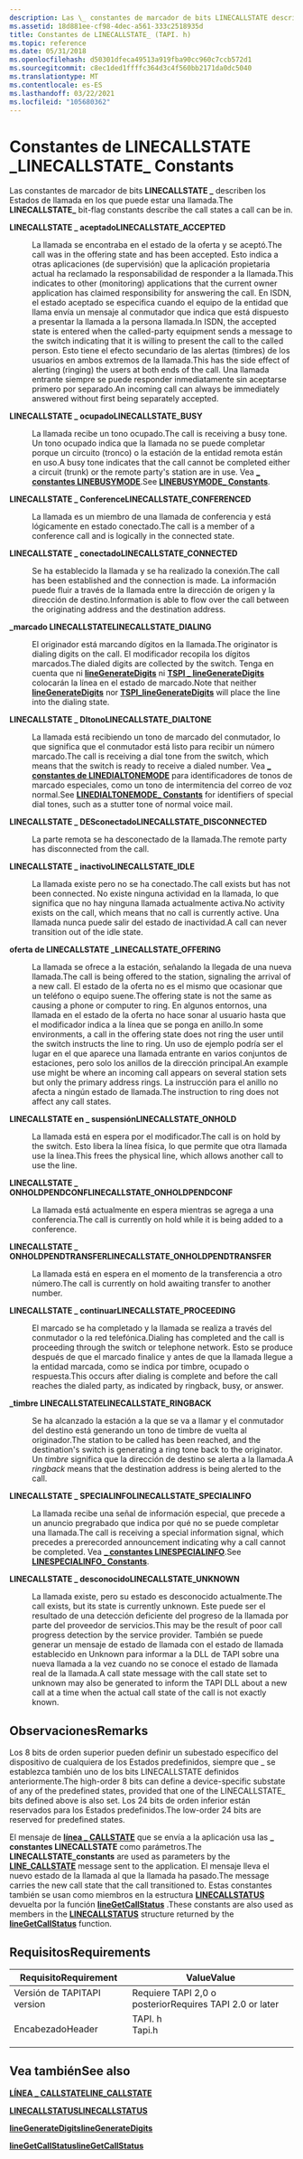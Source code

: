 ```yaml
---
description: Las \_ constantes de marcador de bits LINECALLSTATE describen los Estados de llamada en los que puede estar una llamada.
ms.assetid: 18d881ee-cf98-4dec-a561-333c2518935d
title: Constantes de LINECALLSTATE_ (TAPI. h)
ms.topic: reference
ms.date: 05/31/2018
ms.openlocfilehash: d50301dfeca49513a919fba90cc960c7ccb572d1
ms.sourcegitcommit: c8ec1ded1ffffc364d3c4f560bb2171da0dc5040
ms.translationtype: MT
ms.contentlocale: es-ES
ms.lasthandoff: 03/22/2021
ms.locfileid: "105680362"
---
```

# <a name="linecallstate_-constants"></a><span data-ttu-id="21c2c-103">Constantes de LINECALLSTATE \_</span><span class="sxs-lookup"><span data-stu-id="21c2c-103">LINECALLSTATE\_ Constants</span></span>

<span data-ttu-id="21c2c-104">Las constantes de marcador de bits **LINECALLSTATE \_** describen los Estados de llamada en los que puede estar una llamada.</span><span class="sxs-lookup"><span data-stu-id="21c2c-104">The **LINECALLSTATE\_** bit-flag constants describe the call states a call can be in.</span></span>

<dl> <dt>

<span data-ttu-id="21c2c-105"><span id="LINECALLSTATE_ACCEPTED"></span><span id="linecallstate_accepted"></span>**LINECALLSTATE \_ aceptado**</span><span class="sxs-lookup"><span data-stu-id="21c2c-105"><span id="LINECALLSTATE_ACCEPTED"></span><span id="linecallstate_accepted"></span>**LINECALLSTATE\_ACCEPTED**</span></span>
</dt> <dd> <dl> <dt>



<span data-ttu-id="21c2c-106">La llamada se encontraba en el estado de la oferta y se aceptó.</span><span class="sxs-lookup"><span data-stu-id="21c2c-106">The call was in the offering state and has been accepted.</span></span> <span data-ttu-id="21c2c-107">Esto indica a otras aplicaciones (de supervisión) que la aplicación propietaria actual ha reclamado la responsabilidad de responder a la llamada.</span><span class="sxs-lookup"><span data-stu-id="21c2c-107">This indicates to other (monitoring) applications that the current owner application has claimed responsibility for answering the call.</span></span> <span data-ttu-id="21c2c-108">En ISDN, el estado aceptado se especifica cuando el equipo de la entidad que llama envía un mensaje al conmutador que indica que está dispuesto a presentar la llamada a la persona llamada.</span><span class="sxs-lookup"><span data-stu-id="21c2c-108">In ISDN, the accepted state is entered when the called-party equipment sends a message to the switch indicating that it is willing to present the call to the called person.</span></span> <span data-ttu-id="21c2c-109">Esto tiene el efecto secundario de las alertas (timbres) de los usuarios en ambos extremos de la llamada.</span><span class="sxs-lookup"><span data-stu-id="21c2c-109">This has the side effect of alerting (ringing) the users at both ends of the call.</span></span> <span data-ttu-id="21c2c-110">Una llamada entrante siempre se puede responder inmediatamente sin aceptarse primero por separado.</span><span class="sxs-lookup"><span data-stu-id="21c2c-110">An incoming call can always be immediately answered without first being separately accepted.</span></span>


</dt> </dl> </dd> <dt>

<span data-ttu-id="21c2c-111"><span id="LINECALLSTATE_BUSY"></span><span id="linecallstate_busy"></span>**LINECALLSTATE \_ ocupado**</span><span class="sxs-lookup"><span data-stu-id="21c2c-111"><span id="LINECALLSTATE_BUSY"></span><span id="linecallstate_busy"></span>**LINECALLSTATE\_BUSY**</span></span>
</dt> <dd> <dl> <dt>



<span data-ttu-id="21c2c-112">La llamada recibe un tono ocupado.</span><span class="sxs-lookup"><span data-stu-id="21c2c-112">The call is receiving a busy tone.</span></span> <span data-ttu-id="21c2c-113">Un tono ocupado indica que la llamada no se puede completar porque un circuito (tronco) o la estación de la entidad remota están en uso.</span><span class="sxs-lookup"><span data-stu-id="21c2c-113">A busy tone indicates that the call cannot be completed either a circuit (trunk) or the remote party's station are in use.</span></span> <span data-ttu-id="21c2c-114">Vea [**\_ constantes LINEBUSYMODE**](linebusymode--constants.md).</span><span class="sxs-lookup"><span data-stu-id="21c2c-114">See [**LINEBUSYMODE\_ Constants**](linebusymode--constants.md).</span></span>


</dt> </dl> </dd> <dt>

<span data-ttu-id="21c2c-115"><span id="LINECALLSTATE_CONFERENCED"></span><span id="linecallstate_conferenced"></span>**LINECALLSTATE \_ Conference**</span><span class="sxs-lookup"><span data-stu-id="21c2c-115"><span id="LINECALLSTATE_CONFERENCED"></span><span id="linecallstate_conferenced"></span>**LINECALLSTATE\_CONFERENCED**</span></span>
</dt> <dd> <dl> <dt>



<span data-ttu-id="21c2c-116">La llamada es un miembro de una llamada de conferencia y está lógicamente en estado conectado.</span><span class="sxs-lookup"><span data-stu-id="21c2c-116">The call is a member of a conference call and is logically in the connected state.</span></span>


</dt> </dl> </dd> <dt>

<span data-ttu-id="21c2c-117"><span id="LINECALLSTATE_CONNECTED"></span><span id="linecallstate_connected"></span>**LINECALLSTATE \_ conectado**</span><span class="sxs-lookup"><span data-stu-id="21c2c-117"><span id="LINECALLSTATE_CONNECTED"></span><span id="linecallstate_connected"></span>**LINECALLSTATE\_CONNECTED**</span></span>
</dt> <dd> <dl> <dt>



<span data-ttu-id="21c2c-118">Se ha establecido la llamada y se ha realizado la conexión.</span><span class="sxs-lookup"><span data-stu-id="21c2c-118">The call has been established and the connection is made.</span></span> <span data-ttu-id="21c2c-119">La información puede fluir a través de la llamada entre la dirección de origen y la dirección de destino.</span><span class="sxs-lookup"><span data-stu-id="21c2c-119">Information is able to flow over the call between the originating address and the destination address.</span></span>


</dt> </dl> </dd> <dt>

<span data-ttu-id="21c2c-120"><span id="LINECALLSTATE_DIALING"></span><span id="linecallstate_dialing"></span>**\_marcado LINECALLSTATE**</span><span class="sxs-lookup"><span data-stu-id="21c2c-120"><span id="LINECALLSTATE_DIALING"></span><span id="linecallstate_dialing"></span>**LINECALLSTATE\_DIALING**</span></span>
</dt> <dd> <dl> <dt>



<span data-ttu-id="21c2c-121">El originador está marcando dígitos en la llamada.</span><span class="sxs-lookup"><span data-stu-id="21c2c-121">The originator is dialing digits on the call.</span></span> <span data-ttu-id="21c2c-122">El modificador recopila los dígitos marcados.</span><span class="sxs-lookup"><span data-stu-id="21c2c-122">The dialed digits are collected by the switch.</span></span> <span data-ttu-id="21c2c-123">Tenga en cuenta que ni [**lineGenerateDigits**](/windows/desktop/api/Tapi/nf-tapi-linegeneratedigits) ni [**TSPI \_ lineGenerateDigits**](/windows/win32/api/tspi/nf-tspi-tspi_linegeneratedigits) colocarán la línea en el estado de marcado.</span><span class="sxs-lookup"><span data-stu-id="21c2c-123">Note that neither [**lineGenerateDigits**](/windows/desktop/api/Tapi/nf-tapi-linegeneratedigits) nor [**TSPI\_lineGenerateDigits**](/windows/win32/api/tspi/nf-tspi-tspi_linegeneratedigits) will place the line into the dialing state.</span></span>


</dt> </dl> </dd> <dt>

<span data-ttu-id="21c2c-124"><span id="LINECALLSTATE_DIALTONE"></span><span id="linecallstate_dialtone"></span>**LINECALLSTATE \_ DItono**</span><span class="sxs-lookup"><span data-stu-id="21c2c-124"><span id="LINECALLSTATE_DIALTONE"></span><span id="linecallstate_dialtone"></span>**LINECALLSTATE\_DIALTONE**</span></span>
</dt> <dd> <dl> <dt>



<span data-ttu-id="21c2c-125">La llamada está recibiendo un tono de marcado del conmutador, lo que significa que el conmutador está listo para recibir un número marcado.</span><span class="sxs-lookup"><span data-stu-id="21c2c-125">The call is receiving a dial tone from the switch, which means that the switch is ready to receive a dialed number.</span></span> <span data-ttu-id="21c2c-126">Vea [**\_ constantes de LINEDIALTONEMODE**](linedialtonemode--constants.md) para identificadores de tonos de marcado especiales, como un tono de intermitencia del correo de voz normal.</span><span class="sxs-lookup"><span data-stu-id="21c2c-126">See [**LINEDIALTONEMODE\_ Constants**](linedialtonemode--constants.md) for identifiers of special dial tones, such as a stutter tone of normal voice mail.</span></span>


</dt> </dl> </dd> <dt>

<span data-ttu-id="21c2c-127"><span id="LINECALLSTATE_DISCONNECTED"></span><span id="linecallstate_disconnected"></span>**LINECALLSTATE \_ DESconectado**</span><span class="sxs-lookup"><span data-stu-id="21c2c-127"><span id="LINECALLSTATE_DISCONNECTED"></span><span id="linecallstate_disconnected"></span>**LINECALLSTATE\_DISCONNECTED**</span></span>
</dt> <dd> <dl> <dt>



<span data-ttu-id="21c2c-128">La parte remota se ha desconectado de la llamada.</span><span class="sxs-lookup"><span data-stu-id="21c2c-128">The remote party has disconnected from the call.</span></span>


</dt> </dl> </dd> <dt>

<span data-ttu-id="21c2c-129"><span id="LINECALLSTATE_IDLE"></span><span id="linecallstate_idle"></span>**LINECALLSTATE \_ inactivo**</span><span class="sxs-lookup"><span data-stu-id="21c2c-129"><span id="LINECALLSTATE_IDLE"></span><span id="linecallstate_idle"></span>**LINECALLSTATE\_IDLE**</span></span>
</dt> <dd> <dl> <dt>



<span data-ttu-id="21c2c-130">La llamada existe pero no se ha conectado.</span><span class="sxs-lookup"><span data-stu-id="21c2c-130">The call exists but has not been connected.</span></span> <span data-ttu-id="21c2c-131">No existe ninguna actividad en la llamada, lo que significa que no hay ninguna llamada actualmente activa.</span><span class="sxs-lookup"><span data-stu-id="21c2c-131">No activity exists on the call, which means that no call is currently active.</span></span> <span data-ttu-id="21c2c-132">Una llamada nunca puede salir del estado de inactividad.</span><span class="sxs-lookup"><span data-stu-id="21c2c-132">A call can never transition out of the idle state.</span></span>


</dt> </dl> </dd> <dt>

<span data-ttu-id="21c2c-133"><span id="LINECALLSTATE_OFFERING"></span><span id="linecallstate_offering"></span>**oferta de LINECALLSTATE \_**</span><span class="sxs-lookup"><span data-stu-id="21c2c-133"><span id="LINECALLSTATE_OFFERING"></span><span id="linecallstate_offering"></span>**LINECALLSTATE\_OFFERING**</span></span>
</dt> <dd> <dl> <dt>



<span data-ttu-id="21c2c-134">La llamada se ofrece a la estación, señalando la llegada de una nueva llamada.</span><span class="sxs-lookup"><span data-stu-id="21c2c-134">The call is being offered to the station, signaling the arrival of a new call.</span></span> <span data-ttu-id="21c2c-135">El estado de la oferta no es el mismo que ocasionar que un teléfono o equipo suene.</span><span class="sxs-lookup"><span data-stu-id="21c2c-135">The offering state is not the same as causing a phone or computer to ring.</span></span> <span data-ttu-id="21c2c-136">En algunos entornos, una llamada en el estado de la oferta no hace sonar al usuario hasta que el modificador indica a la línea que se ponga en anillo.</span><span class="sxs-lookup"><span data-stu-id="21c2c-136">In some environments, a call in the offering state does not ring the user until the switch instructs the line to ring.</span></span> <span data-ttu-id="21c2c-137">Un uso de ejemplo podría ser el lugar en el que aparece una llamada entrante en varios conjuntos de estaciones, pero solo los anillos de la dirección principal.</span><span class="sxs-lookup"><span data-stu-id="21c2c-137">An example use might be where an incoming call appears on several station sets but only the primary address rings.</span></span> <span data-ttu-id="21c2c-138">La instrucción para el anillo no afecta a ningún estado de llamada.</span><span class="sxs-lookup"><span data-stu-id="21c2c-138">The instruction to ring does not affect any call states.</span></span>


</dt> </dl> </dd> <dt>

<span data-ttu-id="21c2c-139"><span id="LINECALLSTATE_ONHOLD"></span><span id="linecallstate_onhold"></span>**LINECALLSTATE en \_ suspensión**</span><span class="sxs-lookup"><span data-stu-id="21c2c-139"><span id="LINECALLSTATE_ONHOLD"></span><span id="linecallstate_onhold"></span>**LINECALLSTATE\_ONHOLD**</span></span>
</dt> <dd> <dl> <dt>



<span data-ttu-id="21c2c-140">La llamada está en espera por el modificador.</span><span class="sxs-lookup"><span data-stu-id="21c2c-140">The call is on hold by the switch.</span></span> <span data-ttu-id="21c2c-141">Esto libera la línea física, lo que permite que otra llamada use la línea.</span><span class="sxs-lookup"><span data-stu-id="21c2c-141">This frees the physical line, which allows another call to use the line.</span></span>


</dt> </dl> </dd> <dt>

<span data-ttu-id="21c2c-142"><span id="LINECALLSTATE_ONHOLDPENDCONF"></span><span id="linecallstate_onholdpendconf"></span>**LINECALLSTATE \_ ONHOLDPENDCONF**</span><span class="sxs-lookup"><span data-stu-id="21c2c-142"><span id="LINECALLSTATE_ONHOLDPENDCONF"></span><span id="linecallstate_onholdpendconf"></span>**LINECALLSTATE\_ONHOLDPENDCONF**</span></span>
</dt> <dd> <dl> <dt>



<span data-ttu-id="21c2c-143">La llamada está actualmente en espera mientras se agrega a una conferencia.</span><span class="sxs-lookup"><span data-stu-id="21c2c-143">The call is currently on hold while it is being added to a conference.</span></span>


</dt> </dl> </dd> <dt>

<span data-ttu-id="21c2c-144"><span id="LINECALLSTATE_ONHOLDPENDTRANSFER"></span><span id="linecallstate_onholdpendtransfer"></span>**LINECALLSTATE \_ ONHOLDPENDTRANSFER**</span><span class="sxs-lookup"><span data-stu-id="21c2c-144"><span id="LINECALLSTATE_ONHOLDPENDTRANSFER"></span><span id="linecallstate_onholdpendtransfer"></span>**LINECALLSTATE\_ONHOLDPENDTRANSFER**</span></span>
</dt> <dd> <dl> <dt>



<span data-ttu-id="21c2c-145">La llamada está en espera en el momento de la transferencia a otro número.</span><span class="sxs-lookup"><span data-stu-id="21c2c-145">The call is currently on hold awaiting transfer to another number.</span></span>


</dt> </dl> </dd> <dt>

<span data-ttu-id="21c2c-146"><span id="LINECALLSTATE_PROCEEDING"></span><span id="linecallstate_proceeding"></span>**LINECALLSTATE \_ continuar**</span><span class="sxs-lookup"><span data-stu-id="21c2c-146"><span id="LINECALLSTATE_PROCEEDING"></span><span id="linecallstate_proceeding"></span>**LINECALLSTATE\_PROCEEDING**</span></span>
</dt> <dd> <dl> <dt>



<span data-ttu-id="21c2c-147">El marcado se ha completado y la llamada se realiza a través del conmutador o la red telefónica.</span><span class="sxs-lookup"><span data-stu-id="21c2c-147">Dialing has completed and the call is proceeding through the switch or telephone network.</span></span> <span data-ttu-id="21c2c-148">Esto se produce después de que el marcado finalice y antes de que la llamada llegue a la entidad marcada, como se indica por timbre, ocupado o respuesta.</span><span class="sxs-lookup"><span data-stu-id="21c2c-148">This occurs after dialing is complete and before the call reaches the dialed party, as indicated by ringback, busy, or answer.</span></span>


</dt> </dl> </dd> <dt>

<span data-ttu-id="21c2c-149"><span id="LINECALLSTATE_RINGBACK"></span><span id="linecallstate_ringback"></span>**\_timbre LINECALLSTATE**</span><span class="sxs-lookup"><span data-stu-id="21c2c-149"><span id="LINECALLSTATE_RINGBACK"></span><span id="linecallstate_ringback"></span>**LINECALLSTATE\_RINGBACK**</span></span>
</dt> <dd> <dl> <dt>



<span data-ttu-id="21c2c-150">Se ha alcanzado la estación a la que se va a llamar y el conmutador del destino está generando un tono de timbre de vuelta al originador.</span><span class="sxs-lookup"><span data-stu-id="21c2c-150">The station to be called has been reached, and the destination's switch is generating a ring tone back to the originator.</span></span> <span data-ttu-id="21c2c-151">Un *timbre* significa que la dirección de destino se alerta a la llamada.</span><span class="sxs-lookup"><span data-stu-id="21c2c-151">A *ringback* means that the destination address is being alerted to the call.</span></span>


</dt> </dl> </dd> <dt>

<span data-ttu-id="21c2c-152"><span id="LINECALLSTATE_SPECIALINFO"></span><span id="linecallstate_specialinfo"></span>**LINECALLSTATE \_ SPECIALINFO**</span><span class="sxs-lookup"><span data-stu-id="21c2c-152"><span id="LINECALLSTATE_SPECIALINFO"></span><span id="linecallstate_specialinfo"></span>**LINECALLSTATE\_SPECIALINFO**</span></span>
</dt> <dd> <dl> <dt>



<span data-ttu-id="21c2c-153">La llamada recibe una señal de información especial, que precede a un anuncio pregrabado que indica por qué no se puede completar una llamada.</span><span class="sxs-lookup"><span data-stu-id="21c2c-153">The call is receiving a special information signal, which precedes a prerecorded announcement indicating why a call cannot be completed.</span></span> <span data-ttu-id="21c2c-154">Vea [**\_ constantes LINESPECIALINFO**](linespecialinfo--constants.md).</span><span class="sxs-lookup"><span data-stu-id="21c2c-154">See [**LINESPECIALINFO\_ Constants**](linespecialinfo--constants.md).</span></span>


</dt> </dl> </dd> <dt>

<span data-ttu-id="21c2c-155"><span id="LINECALLSTATE_UNKNOWN"></span><span id="linecallstate_unknown"></span>**LINECALLSTATE \_ desconocido**</span><span class="sxs-lookup"><span data-stu-id="21c2c-155"><span id="LINECALLSTATE_UNKNOWN"></span><span id="linecallstate_unknown"></span>**LINECALLSTATE\_UNKNOWN**</span></span>
</dt> <dd> <dl> <dt>



<span data-ttu-id="21c2c-156">La llamada existe, pero su estado es desconocido actualmente.</span><span class="sxs-lookup"><span data-stu-id="21c2c-156">The call exists, but its state is currently unknown.</span></span> <span data-ttu-id="21c2c-157">Este puede ser el resultado de una detección deficiente del progreso de la llamada por parte del proveedor de servicios.</span><span class="sxs-lookup"><span data-stu-id="21c2c-157">This may be the result of poor call progress detection by the service provider.</span></span> <span data-ttu-id="21c2c-158">También se puede generar un mensaje de estado de llamada con el estado de llamada establecido en Unknown para informar a la DLL de TAPI sobre una nueva llamada a la vez cuando no se conoce el estado de llamada real de la llamada.</span><span class="sxs-lookup"><span data-stu-id="21c2c-158">A call state message with the call state set to unknown may also be generated to inform the TAPI DLL about a new call at a time when the actual call state of the call is not exactly known.</span></span>


</dt> </dl> </dd> </dl>

## <a name="remarks"></a><span data-ttu-id="21c2c-159">Observaciones</span><span class="sxs-lookup"><span data-stu-id="21c2c-159">Remarks</span></span>

<span data-ttu-id="21c2c-160">Los 8 bits de orden superior pueden definir un subestado específico del dispositivo de cualquiera de los Estados predefinidos, siempre que \_ se establezca también uno de los bits LINECALLSTATE definidos anteriormente.</span><span class="sxs-lookup"><span data-stu-id="21c2c-160">The high-order 8 bits can define a device-specific substate of any of the predefined states, provided that one of the LINECALLSTATE\_ bits defined above is also set.</span></span> <span data-ttu-id="21c2c-161">Los 24 bits de orden inferior están reservados para los Estados predefinidos.</span><span class="sxs-lookup"><span data-stu-id="21c2c-161">The low-order 24 bits are reserved for predefined states.</span></span>

<span data-ttu-id="21c2c-162">El mensaje de [**línea \_ CALLSTATE**](line-callstate.md) que se envía a la aplicación usa las **\_ constantes LINECALLSTATE** como parámetros.</span><span class="sxs-lookup"><span data-stu-id="21c2c-162">The **LINECALLSTATE\_constants** are used as parameters by the [**LINE\_CALLSTATE**](line-callstate.md) message sent to the application.</span></span> <span data-ttu-id="21c2c-163">El mensaje lleva el nuevo estado de la llamada al que la llamada ha pasado.</span><span class="sxs-lookup"><span data-stu-id="21c2c-163">The message carries the new call state that the call transitioned to.</span></span> <span data-ttu-id="21c2c-164">Estas constantes también se usan como miembros en la estructura [**LINECALLSTATUS**](/windows/desktop/api/Tapi/ns-tapi-linecallstatus) devuelta por la función [**lineGetCallStatus**](/windows/desktop/api/Tapi/nf-tapi-linegetcallstatus) .</span><span class="sxs-lookup"><span data-stu-id="21c2c-164">These constants are also used as members in the [**LINECALLSTATUS**](/windows/desktop/api/Tapi/ns-tapi-linecallstatus) structure returned by the [**lineGetCallStatus**](/windows/desktop/api/Tapi/nf-tapi-linegetcallstatus) function.</span></span>

## <a name="requirements"></a><span data-ttu-id="21c2c-165">Requisitos</span><span class="sxs-lookup"><span data-stu-id="21c2c-165">Requirements</span></span>



| <span data-ttu-id="21c2c-166">Requisito</span><span class="sxs-lookup"><span data-stu-id="21c2c-166">Requirement</span></span> | <span data-ttu-id="21c2c-167">Value</span><span class="sxs-lookup"><span data-stu-id="21c2c-167">Value</span></span> |
|-------------------------|-----------------------------------------------------------------------------------|
| <span data-ttu-id="21c2c-168">Versión de TAPI</span><span class="sxs-lookup"><span data-stu-id="21c2c-168">TAPI version</span></span><br/> | <span data-ttu-id="21c2c-169">Requiere TAPI 2,0 o posterior</span><span class="sxs-lookup"><span data-stu-id="21c2c-169">Requires TAPI 2.0 or later</span></span><br/>                                             |
| <span data-ttu-id="21c2c-170">Encabezado</span><span class="sxs-lookup"><span data-stu-id="21c2c-170">Header</span></span><br/>       | <dl> <span data-ttu-id="21c2c-171"><dt>TAPI. h</dt></span><span class="sxs-lookup"><span data-stu-id="21c2c-171"><dt>Tapi.h</dt></span></span> </dl> |



## <a name="see-also"></a><span data-ttu-id="21c2c-172">Vea también</span><span class="sxs-lookup"><span data-stu-id="21c2c-172">See also</span></span>

<dl> <dt>

[<span data-ttu-id="21c2c-173">**LÍNEA \_ CALLSTATE**</span><span class="sxs-lookup"><span data-stu-id="21c2c-173">**LINE\_CALLSTATE**</span></span>](line-callstate.md)
</dt> <dt>

[<span data-ttu-id="21c2c-174">**LINECALLSTATUS**</span><span class="sxs-lookup"><span data-stu-id="21c2c-174">**LINECALLSTATUS**</span></span>](/windows/desktop/api/Tapi/ns-tapi-linecallstatus)
</dt> <dt>

[<span data-ttu-id="21c2c-175">**lineGenerateDigits**</span><span class="sxs-lookup"><span data-stu-id="21c2c-175">**lineGenerateDigits**</span></span>](/windows/desktop/api/Tapi/nf-tapi-linegeneratedigits)
</dt> <dt>

[<span data-ttu-id="21c2c-176">**lineGetCallStatus**</span><span class="sxs-lookup"><span data-stu-id="21c2c-176">**lineGetCallStatus**</span></span>](/windows/desktop/api/Tapi/nf-tapi-linegetcallstatus)
</dt> </dl>

 

